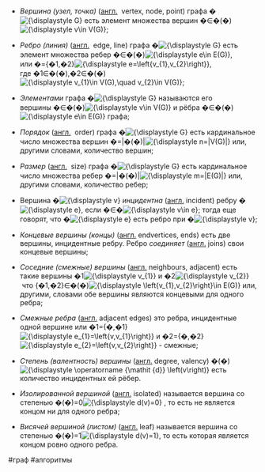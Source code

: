 - _Вершина (узел, точка)_ ([англ.](https://ru.wikipedia.org/wiki/%D0%90%D0%BD%D0%B3%D0%BB%D0%B8%D0%B9%D1%81%D0%BA%D0%B8%D0%B9_%D1%8F%D0%B7%D1%8B%D0%BA "Английский язык")  vertex, node, point) графа �![{\displaystyle G}](https://wikimedia.org/api/rest_v1/media/math/render/svg/f5f3c8921a3b352de45446a6789b104458c9f90b) есть элемент множества вершин �∈�(�)![{\displaystyle v\in V(G)}](https://wikimedia.org/api/rest_v1/media/math/render/svg/5b70c5b64af6a1b4350a662a7893ec687db95ba1);

- _Ребро (линия)_ ([англ.](https://ru.wikipedia.org/wiki/%D0%90%D0%BD%D0%B3%D0%BB%D0%B8%D0%B9%D1%81%D0%BA%D0%B8%D0%B9_%D1%8F%D0%B7%D1%8B%D0%BA "Английский язык")  edge, line) графа �![{\displaystyle G}](https://wikimedia.org/api/rest_v1/media/math/render/svg/f5f3c8921a3b352de45446a6789b104458c9f90b) есть элемент множества ребер �∈�(�)![{\displaystyle e\in E(G)}](https://wikimedia.org/api/rest_v1/media/math/render/svg/dcbe07e4cf5a71281984b081acaff2f4749f0856), или �={�1,�2}![{\displaystyle e=\left\{v_{1},v_{2}\right\}}](https://wikimedia.org/api/rest_v1/media/math/render/svg/b92d86e4d5b3aa72ce28949e0bee584245c36c70), где �1∈�(�),�2∈�(�)![{\displaystyle v_{1}\in V(G),\quad v_{2}\in V(G)}](https://wikimedia.org/api/rest_v1/media/math/render/svg/33f7fc8dc078415c2738517ddcfbdcb56779ccf5);

- _Элементами_ графа �![{\displaystyle G}](https://wikimedia.org/api/rest_v1/media/math/render/svg/f5f3c8921a3b352de45446a6789b104458c9f90b) называются его вершины �∈�(�)![{\displaystyle v\in V(G)}](https://wikimedia.org/api/rest_v1/media/math/render/svg/5b70c5b64af6a1b4350a662a7893ec687db95ba1) и рёбра �∈�(�)![{\displaystyle e\in E(G)}](https://wikimedia.org/api/rest_v1/media/math/render/svg/dcbe07e4cf5a71281984b081acaff2f4749f0856) графа;

- _Порядок_ ([англ.](https://ru.wikipedia.org/wiki/%D0%90%D0%BD%D0%B3%D0%BB%D0%B8%D0%B9%D1%81%D0%BA%D0%B8%D0%B9_%D1%8F%D0%B7%D1%8B%D0%BA "Английский язык")  order) графа �![{\displaystyle G}](https://wikimedia.org/api/rest_v1/media/math/render/svg/f5f3c8921a3b352de45446a6789b104458c9f90b) есть кардинальное число множества вершин �=|�(�)|![{\displaystyle n=|V(G)|}](https://wikimedia.org/api/rest_v1/media/math/render/svg/1d5a4b3d0c3521c9ca0765b4d35045c476c75916) или, другими словами, количество вершин;

- _Размер_ ([англ.](https://ru.wikipedia.org/wiki/%D0%90%D0%BD%D0%B3%D0%BB%D0%B8%D0%B9%D1%81%D0%BA%D0%B8%D0%B9_%D1%8F%D0%B7%D1%8B%D0%BA "Английский язык")  size) графа �![{\displaystyle G}](https://wikimedia.org/api/rest_v1/media/math/render/svg/f5f3c8921a3b352de45446a6789b104458c9f90b) есть кардинальное число множества ребер �=|�(�)|![{\displaystyle m=|E(G)|}](https://wikimedia.org/api/rest_v1/media/math/render/svg/c0d74ea7e8096177df15e828c7284d67545a3cef) или, другими словами, количество ребер;

- Вершина �![{\displaystyle v}](https://wikimedia.org/api/rest_v1/media/math/render/svg/e07b00e7fc0847fbd16391c778d65bc25c452597) _инцидентна_ ([англ.](https://ru.wikipedia.org/wiki/%D0%90%D0%BD%D0%B3%D0%BB%D0%B8%D0%B9%D1%81%D0%BA%D0%B8%D0%B9_%D1%8F%D0%B7%D1%8B%D0%BA "Английский язык") incident) ребру �![{\displaystyle e}](https://wikimedia.org/api/rest_v1/media/math/render/svg/cd253103f0876afc68ebead27a5aa9867d927467), если �∈�![{\displaystyle v\in e}](https://wikimedia.org/api/rest_v1/media/math/render/svg/12b5385a1553f5485371f6cb7a67376e10a448ec); тогда еще говорят, что �![{\displaystyle e}](https://wikimedia.org/api/rest_v1/media/math/render/svg/cd253103f0876afc68ebead27a5aa9867d927467) есть ребро при �![{\displaystyle v}](https://wikimedia.org/api/rest_v1/media/math/render/svg/e07b00e7fc0847fbd16391c778d65bc25c452597);

- _Концевые вершины (концы)_ ([англ.](https://ru.wikipedia.org/wiki/%D0%90%D0%BD%D0%B3%D0%BB%D0%B8%D0%B9%D1%81%D0%BA%D0%B8%D0%B9_%D1%8F%D0%B7%D1%8B%D0%BA "Английский язык") endvertices, ends) есть две вершины, инцидентные ребру. Ребро _соединяет_ ([англ.](https://ru.wikipedia.org/wiki/%D0%90%D0%BD%D0%B3%D0%BB%D0%B8%D0%B9%D1%81%D0%BA%D0%B8%D0%B9_%D1%8F%D0%B7%D1%8B%D0%BA "Английский язык") joins) свои концевые вершины;

- _Соседние (смежные) вершины_ ([англ.](https://ru.wikipedia.org/wiki/%D0%90%D0%BD%D0%B3%D0%BB%D0%B8%D0%B9%D1%81%D0%BA%D0%B8%D0%B9_%D1%8F%D0%B7%D1%8B%D0%BA "Английский язык") neighbours, adjacent) есть такие вершины �1![{\displaystyle v_{1}}](https://wikimedia.org/api/rest_v1/media/math/render/svg/98d33f5d498d528bd8c10edc8ac8c34347f32b3a) и �2![{\displaystyle v_{2}}](https://wikimedia.org/api/rest_v1/media/math/render/svg/eb04c423c2cb809c30cac725befa14ffbf4c85f3) что {�1,�2}∈�(�)![{\displaystyle \left\{v_{1},v_{2}\right\}\in E(G)}](https://wikimedia.org/api/rest_v1/media/math/render/svg/02c3d7d45a298ad98770f8adae8f4cf91e70ac15) или, другими, словами обе вершины являются концевыми для одного ребра;

- _Смежные ребра_ ([англ.](https://ru.wikipedia.org/wiki/%D0%90%D0%BD%D0%B3%D0%BB%D0%B8%D0%B9%D1%81%D0%BA%D0%B8%D0%B9_%D1%8F%D0%B7%D1%8B%D0%BA "Английский язык") adjacent edges) это ребра, инцидентные одной вершине или �1={�,�1}![{\displaystyle e_{1}=\left\{v,v_{1}\right\}}](https://wikimedia.org/api/rest_v1/media/math/render/svg/22c49aade177acee7f4422c13cd4b6d4da50de0b) и �2={�,�2}![{\displaystyle e_{2}=\left\{v,v_{2}\right\}}](https://wikimedia.org/api/rest_v1/media/math/render/svg/ce323a2a5e1523852051cbb184c505d207a9a8f7) - смежные;

- _Степень (валентность) вершины_ ([англ.](https://ru.wikipedia.org/wiki/%D0%90%D0%BD%D0%B3%D0%BB%D0%B8%D0%B9%D1%81%D0%BA%D0%B8%D0%B9_%D1%8F%D0%B7%D1%8B%D0%BA "Английский язык") degree, valency) �⁡(�)![{\displaystyle \operatorname {\mathit {d}} \left(v\right)}](https://wikimedia.org/api/rest_v1/media/math/render/svg/ddb47c450769c5f1eac17c13be2a07c9b7fba1bc) есть количество инцидентных ей рёбер.
- _Изолированной вершиной_ ([англ.](https://ru.wikipedia.org/wiki/%D0%90%D0%BD%D0%B3%D0%BB%D0%B8%D0%B9%D1%81%D0%BA%D0%B8%D0%B9_%D1%8F%D0%B7%D1%8B%D0%BA "Английский язык") isolated) называется вершина со степенью �(�)=0![{\displaystyle d(v)=0}](https://wikimedia.org/api/rest_v1/media/math/render/svg/e71feea9297e2b7bb5b3835a1820b42f715fdfc3) , то есть не является концом ни для одного ребра;

- _Висячей вершиной (листом)_ ([англ.](https://ru.wikipedia.org/wiki/%D0%90%D0%BD%D0%B3%D0%BB%D0%B8%D0%B9%D1%81%D0%BA%D0%B8%D0%B9_%D1%8F%D0%B7%D1%8B%D0%BA "Английский язык") leaf) называется вершина со степенью �(�)=1![{\displaystyle d(v)=1}](https://wikimedia.org/api/rest_v1/media/math/render/svg/62025511fdca05220604a3a5613ecf7c07e07665), то есть которая является концом ровно одного ребра.

#граф 
#алгоритмы 